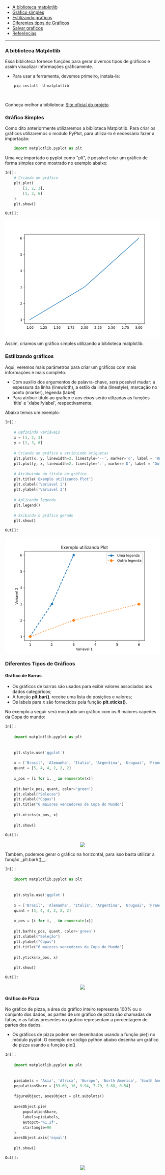 - [A biblioteca matplotlib](#a-biblioteca-matplotlib)
- [Gráfico simples](#gráfico-simples)
- [Estilizando gráficos](#estilizando-gráficos)
- [Diferentes tipos de Gráficos](#Diferentes-Tipos-de-Gráficos)
- [Salvar graficos]()
- [Referências](#referencias)

----

### A biblioteca Matplotlib

Essa biblioteca fornece funções para gerar diversos tipos de gráficos e assim visualizar informações gráficamente.

- Para usar a ferramenta, devemos primeiro, instala-la:

```python
    pip install -U matplotlib
```
<br>

Conheça melhor a biblioteca:
<a href="https://matplotlib.org/"> Site oficial do projeto</a>

### Gráfico Simples
Como dito anteriormente utilizaremos a biblioteca Matplotlib. Para criar os gráficos utilizaremos o modulo PyPlot, para utiliza-lo é necessário fazer a importação:
```python
    import matplotlib.pyplot as plt
```
Uma vez importado o pyplot como "plt", é possível criar um gráfico de forma simples como mostrado no exemplo abaixo:
```python
In[]:
    # Criando um gráfico
    plt.plot(
        [1, 2, 3], 
        [1, 3, 6]
    )
    plt.show()
```
```python
Out[]:
```
<p align ="center"><img align=center src="plot.png"></p>

Assim, criamos um gráfico simples utilizando a biblioteca matplotlib.

### Estilizando gráficos 
Aqui, veremos mais parâmetros para criar um gráficos com mais informações e mais completo.
* Com auxilio dos argumentos de palavra-chave, será possível mudar: a espessura da linha (linewidth), a estilo da linha (linestyle), marcação no ponto (marker), legenda (label)
* Para atribuir titulo ao grafico e aos eixos serão utlizadas as funções 'title' e 'xlabel/ylabel', respectivamente.

Abaixo temos um exemplo:

```python
In[]:

    # Definindo variáveis
    x = [1, 2, 3]
    y = [1, 3, 6]

    # Criando um gráfico e atribuindo etiquetas
    plt.plot(x, y, linewidth=2, linestyle='--', marker='o', label = 'Uma legenda')
    plt.plot(y, x, linewidth=2, linestyle=':', marker='D', label = 'Outra legenda')

    # Atribuindo um título ao gráfico
    plt.title('Exemplo utilizando Plot')
    plt.xlabel('Variavel 1')
    plt.ylabel('Variavel 2')

    # Aplicando legenda
    plt.legend()

    # Exibindo o gráfico gerado
    plt.show()
```

```python
Out[]:
```
<p align ="center"><img align=center src="plot_aprimorado.png"></p>

### Diferentes Tipos de Gráficos
#### Gráfico de Barras
* Os gráficos de barras são usados para exibir valores associados aos dados categóricos;
* A função __plt.bar()__, recebe uma lista de posições e valores;
* Os labels para *x* são fornecidos pela função __plt.xticks()__.

No exemplo a seguir será mostrado um gráfico com os 6 maiores capeões da Copa do mundo:

```python
In[]:

    import matplotlib.pyplot as plt


    plt.style.use('ggplot')

    x = ['Brasil', 'Alemanha', 'Italia', 'Argentina', 'Uruguai', 'França']
    quant = [5, 4, 4, 2, 2, 2]

    x_pos = [i for i, _ in enumerate(x)]

    plt.bar(x_pos, quant, color='green')
    plt.xlabel("Selecao")
    plt.ylabel("Copas")
    plt.title("6 maiores vencedores da Copa do Mundo")

    plt.xticks(x_pos, x)

    plt.show()
```

```python
Out[]:
```
<p align ="center"><img align=center src="barchart.png"></p>

Também, podemos gerar o gráfico na horizontal, para isso basta utilizar a função _plt.barh()__:


```python
In[]:

    import matplotlib.pyplot as plt


    plt.style.use('ggplot')

    x = ['Brasil', 'Alemanha', 'Italia', 'Argentina', 'Uruguai', 'França']
    quant = [5, 4, 4, 2, 2, 2]

    x_pos = [i for i, _ in enumerate(x)]

    plt.barh(x_pos, quant, color='green')
    plt.xlabel("Seleção")
    plt.ylabel("Copas")
    plt.title("6 maiores vencedores da Copa do Mundo")

    plt.yticks(x_pos, x)

    plt.show()
```

```python
Out[]:
```
<p align ="center"><img align=center src="barcharthorizontal.png"></p>

#### Gráfico de Pizza
No gráfico de pizza, a área do gráfico inteiro representa 100% ou o conjunto dos dados, as partes de um gráfico de pizza são chamadas de fatias, e as fatias presentes no grafico representam a porcentagem de partes dos dados.

* Os gráficos de pizza podem ser desenhados usando a função pie() no módulo pyplot. O exemplo de código python abaixo desenha um gráfico de pizza usando a função pie().

```python
In[]:

    import matplotlib.pyplot as plt


    pieLabels = 'Asia', 'Africa', 'Europe', 'North America', 'South America', 'Australia'
    populationShare = [59.69, 16, 9.94, 7.79, 5.68, 0.54]

    figureObject, axesObject = plt.subplots()

    axesObject.pie(
        populationShare,
        labels=pieLabels,
        autopct='%1.2f',
        startangle=90
    )
    axesObject.axis('equal')
    
    plt.show()
```

```python
Out[]:
```
<p align ="center"><img align=center src="piechart.png"></p>
